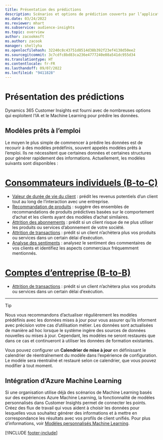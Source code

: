 ```yaml
---
title: Présentation des prédictions
description: Scénarios et options de prédiction couverts par l’application Dynamics 365 Customer Insights.
ms.date: 03/24/2022
ms.reviewer: mhart
ms.subservice: audience-insights
ms.topic: overview
author: zacookmsft
ms.author: zacook
manager: shellyha
ms.openlocfilehash: 32240c8c43751d8514d38b392f23ef4138d50ee2
ms.sourcegitcommit: 3c7cdfc8bd83ca236e4777240e08a541dc955d34
ms.translationtype: HT
ms.contentlocale: fr-FR
ms.lasthandoff: 09/07/2022
ms.locfileid: "9411828"
---
```

# <a name="predictions-overview"></a>Présentation des prédictions

Dynamics 365 Customer Insights est fourni avec de nombreuses options qui exploitent l’IA et le Machine Learning pour prédire les données. 

## <a name="out-of-box-models"></a>Modèles prêts à l’emploi

Le moyen le plus simple de commencer à prédire les données est de recourir à des modèles prédéfinis, souvent appelés modèles prêts à l’emploi. Ils ne nécessitent que certaines données et certaines structures pour générer rapidement des informations. Actuellement, les modèles suivants sont disponibles : 

# <a name="individual-consumers-b-to-c"></a>[Consommateurs individuels (B-to-C)](#tab/b2c)

- [Valeur de durée de vie du client](predict-customer-lifetime-value.md) : prédit les revenus potentiels d’un client tout au long de l’interaction avec une entreprise.
- [Recommandation de produits](predict-product-recommendation.md) : suggère des ensembles de recommandations de produits prédictives basées sur le comportement d’achat et les clients ayant des modèles d’achat similaires.
- [Attrition des abonnements](predict-subscription-churn.md) : prédit si un client risque de ne plus utiliser les produits ou services d’abonnement de votre société.
- [Attrition de transactions](predict-transactional-churn.md) : prédit si un client n’achètera plus vos produits ou services dans un certain délai d’exécution.
- [Analyse des sentiments](sentiment-analysis.md) : analysez le sentiment des commentaires de vos clients et identifiez les aspects commerciaux fréquemment mentionnés.

# <a name="business-accounts-b-to-b"></a>[Comptes d’entreprise (B-to-B)](#tab/b2b)

- [Attrition de transactions](predict-transactional-churn.md) : prédit si un client n’achètera plus vos produits ou services dans un certain délai d’exécution.

---

> [!TIP]
> Nous vous recommandons d’actualiser régulièrement les modèles prédéfinis avec les données mises à jour pour vous assurer qu’ils informent avec précision votre cas d’utilisation métier. Les données sont actualisées de manière ad hoc lorsque le système ingère des sources de données nouvelles ou mises à jour. Cependant, les modèles ne seront restaurés que dans ce cas et continueront à utiliser les données de formation existantes.
>
> Vous pouvez configurer un **Calendrier de mise à jour** en définissant le calendrier de réentraînement du modèle dans l’expérience de configuration. Le modèle sera réentraîné et restauré selon ce calendrier, que vous pouvez modifier à tout moment.

## <a name="azure-machine-learning-integration"></a>Intégration d’Azure Machine Learning

Si une organisation utilise déjà des scénarios de Machine Learning basés sur des expériences Azure Machine Learning, la fonctionnalité de modèles personnalisés dans Customer Insights permet de connecter les points. Créez des flux de travail qui vous aident à choisir les données pour lesquelles vous souhaitez générer des informations et à mettre en correspondance les résultats avec vos profils de client unifiés. Pour plus d’informations, voir [Modèles personnalisés Machine Learning](custom-models.md).

[!INCLUDE [footer-include](includes/footer-banner.md)]
